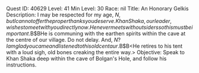Quest ID: 40629
Level: 41
Min Level: 30
Race: nil
Title: An Honorary Gelkis
Description: I may be respected for my age, $N, but I cannot offer the proper thanks you deserve. Khan Shaka, our leader, wishes to meet with you directly now. He never meets with outsiders so this must be important.$B$BHe is communing with the earthen spirits within the cave at the centre of our village. Do not delay. And, $N? I am glad you came and listened to this old centaur.$B$B<He retires to his tent with a loud sigh, old bones creaking the entire way.>
Objective: Speak to Khan Shaka deep within the cave of Bolgan's Hole, and follow his instructions.
